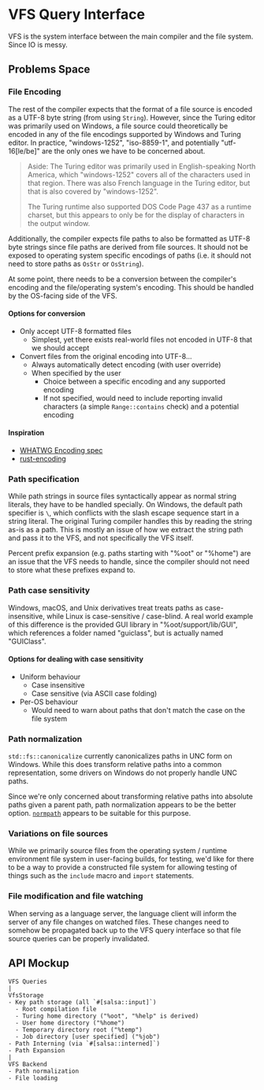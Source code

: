 # VFS Query Interface

VFS is the system interface between the main compiler and the file system.
Since IO is messy.

## Problems Space

### File Encoding

The rest of the compiler expects that the format of a file source is encoded as a UTF-8 byte string (from using `String`).
However, since the Turing editor was primarily used on Windows, a file source could theoretically be encoded in any of the
file encodings supported by Windows and Turing editor. In practice, "windows-1252", "iso-8859-1", and potentially "utf-16\[le/be\]"
are the only ones we have to be concerned about.

> Aside: The Turing editor was primarily used in English-speaking North America, which "windows-1252" covers all of the
> characters used in that region. There was also French language in the Turing editor, but that is also covered by "windows-1252".
>
> The Turing runtime also supported DOS Code Page 437 as a runtime charset, but this appears to only be for the display of characters
> in the output window.

Additionally, the compiler expects file paths to also be formatted as UTF-8 byte strings since file paths are derived from file sources.
It should not be exposed to operating system specific encodings of paths (i.e. it should not need to store paths as `OsStr` or `OsString`).

At some point, there needs to be a conversion between the compiler's encoding and the file/operating system's encoding.
This should be handled by the OS-facing side of the VFS.

#### Options for conversion

- Only accept UTF-8 formatted files
  - Simplest, yet there exists real-world files not encoded in UTF-8 that we should accept
- Convert files from the original encoding into UTF-8...
  - Always automatically detect encoding (with user override)
  - When specified by the user
    - Choice between a specific encoding and any supported encoding
    - If not specified, would need to include reporting invalid characters (a simple `Range::contains` check) and a potential encoding

#### Inspiration

- [WHATWG Encoding spec]
- [rust-encoding]

[WHATWG Encoding spec]: https://encoding.spec.whatwg.org/
[rust-encoding]: https://crates.io/crates/encoding

### Path specification

While path strings in source files syntactically appear as normal string literals, they have to be handled specially.
On Windows, the default path specifier is `\`, which conflicts with the slash escape sequence start in a string literal.
The original Turing compiler handles this by reading the string as-is as a path. This is mostly an issue of how we extract
the string path and pass it to the VFS, and not specifically the VFS itself.

Percent prefix expansion (e.g. paths starting with "%oot" or "%home") are an issue that the VFS needs to handle, since the
compiler should not need to store what these prefixes expand to.

### Path case sensitivity

Windows, macOS, and Unix derivatives treat  treats paths as case-insensitive, while Linux is case-sensitive / case-blind.
A real world example of this difference is the provided GUI library in "%oot/support/lib/GUI", which references
a folder named "guiclass", but is actually named "GUIClass".

#### Options for dealing with case sensitivity

- Uniform behaviour
  - Case insensitive
  - Case sensitive (via ASCII case folding)
- Per-OS behaviour
  - Would need to warn about paths that don't match the case on the file system

### Path normalization

`std::fs::canonicalize` currently canonicalizes paths in UNC form on Windows.
While this does transform relative paths into a common representation, some drivers on Windows do not properly handle UNC paths.

Since we're only concerned about transforming relative paths into absolute paths given a parent path, path normalization appears
to be the better option. [`normpath`] appears to be suitable for this purpose.

[`normpath`]: https://crates.io/crates/normpath

### Variations on file sources

While we primarily source files from the operating system / runtime environment file system in user-facing builds, for testing,
we'd like for there to be a way to provide a constructed file system for allowing testing of things such as the `include` macro
and `import` statements.

### File modification and file watching

When serving as a language server, the language client will inform the server of any file changes on watched files. These changes
need to somehow be propagated back up to the VFS query interface so that file source queries can be properly invalidated.

## API Mockup

```text
VFS Queries
|
VfsStorage
- Key path storage (all `#[salsa::input]`)
  - Root compilation file
  - Turing home directory ("%oot", "%help" is derived)
  - User home directory ("%home")
  - Temporary directory root ("%temp")
  - Job directory [user specified] ("%job")
- Path Interning (via `#[salsa::interned]`)
- Path Expansion
|
VFS Backend
- Path normalization
- File loading
```
